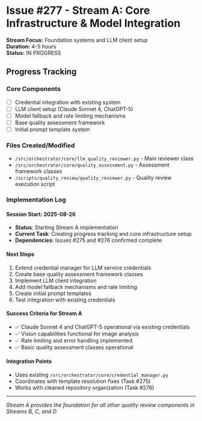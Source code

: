 # Issue #277 - Stream A: Core Infrastructure & Model Integration

**Stream Focus:** Foundation systems and LLM client setup  
**Duration:** 4-5 hours  
**Status:** IN PROGRESS  

## Progress Tracking

### Core Components
- [ ] Credential integration with existing system
- [ ] LLM client setup (Claude Sonnet 4, ChatGPT-5) 
- [ ] Model fallback and rate limiting mechanisms
- [ ] Base quality assessment framework
- [ ] Initial prompt template system

### Files Created/Modified
- `/src/orchestrator/core/llm_quality_reviewer.py` - Main reviewer class
- `/src/orchestrator/core/quality_assessment.py` - Assessment framework classes  
- `/scripts/quality_review/quality_reviewer.py` - Quality review execution script

### Implementation Log

#### Session Start: 2025-08-26
- **Status**: Starting Stream A implementation
- **Current Task**: Creating progress tracking and core infrastructure setup
- **Dependencies**: Issues #275 and #276 confirmed complete

#### Next Steps
1. Extend credential manager for LLM service credentials
2. Create base quality assessment framework classes
3. Implement LLM client integration 
4. Add model fallback mechanisms and rate limiting
5. Create initial prompt templates
6. Test integration with existing credentials

#### Success Criteria for Stream A
- ✅ Claude Sonnet 4 and ChatGPT-5 operational via existing credentials
- ✅ Vision capabilities functional for image analysis  
- ✅ Rate limiting and error handling implemented
- ✅ Basic quality assessment classes operational

#### Integration Points
- Uses existing `/src/orchestrator/core/credential_manager.py`
- Coordinates with template resolution fixes (Task #275)
- Works with cleaned repository organization (Task #276)

---
*Stream A provides the foundation for all other quality review components in Streams B, C, and D*